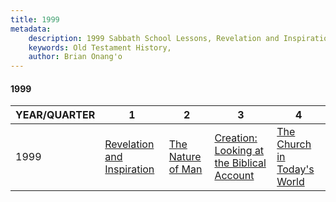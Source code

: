 ```yaml
---
title: 1999
metadata:
    description: 1999 Sabbath School Lessons, Revelation and Inspiration, The Nature of Man, Creation;  Looking at the Biblical Account, The Church in Today's World
    keywords: Old Testament History,
    author: Brian Onang'o
---
```


#### 1999

YEAR/QUARTER |   1  | 2| 3| 4
-------------|------------|---|--|---
1999   |  [Revelation and Inspiration](/1991-2000/1999/quarter1) | [The Nature of Man](/1991-2000/1999/quarter2) | [Creation:  Looking at the Biblical Account](/1991-2000/1999/quarter3) | [The Church in Today's World](/1991-2000/1999/quarter4) |
 